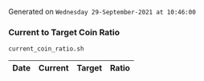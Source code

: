 Generated on `Wednesday 29-September-2021 at 10:46:00`

### Current to Target Coin Ratio
`current_coin_ratio.sh`

Date|Current|Target|Ratio
---|---|---|---
